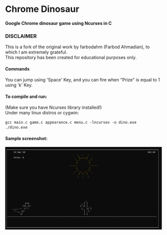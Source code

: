 # Chrome Dinosaur
#### Google Chrome dinosaur game using Ncurses in C

### DISCLAIMER

This is a fork of the original work by farbodahm (Farbod Ahmadian), to which I am extremely grateful.\
This repository has been created for educational purposes only.

#### Commands

You can jump using 'Space' Key, and you can fire when "Prize" is equal to 1 using 'k' Key.

#### To compile and run:

(Make sure you have Ncurses library installed!)\
Under many linux distros or cygwin:
```shell
gcc main.c game.c appearance.c menu.c -lncurses -o dino.exe
./dino.exe
```

#### Sample screenshot:
![](Images/1.png)

